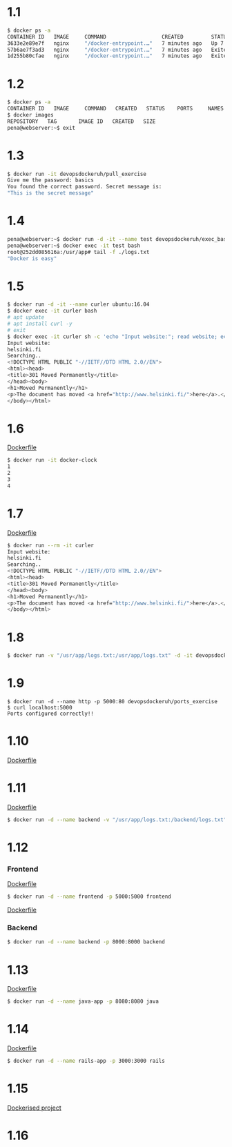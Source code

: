 # 1.1

```bash
$ docker ps -a
CONTAINER ID   IMAGE     COMMAND                  CREATED         STATUS                     PORTS     NAMES
3633e2e89e7f   nginx     "/docker-entrypoint.…"   7 minutes ago   Up 7 minutes               80/tcp    condescending_wescoff
57b6ae7f3ad3   nginx     "/docker-entrypoint.…"   7 minutes ago   Exited (0) 7 minutes ago             elated_zhukovsky
1d255b80cfae   nginx     "/docker-entrypoint.…"   7 minutes ago   Exited (0) 7 minutes ago             sleepy_dewdney
```

# 1.2

```bash
$ docker ps -a
CONTAINER ID   IMAGE     COMMAND   CREATED   STATUS    PORTS     NAMES
$ docker images
REPOSITORY   TAG       IMAGE ID   CREATED   SIZE
pena@webserver:~$ exit
```

# 1.3

```bash
$ docker run -it devopsdockeruh/pull_exercise
Give me the password: basics
You found the correct password. Secret message is:
"This is the secret message"
```

# 1.4

```bash
pena@webserver:~$ docker run -d -it --name test devopsdockeruh/exec_bash_exercise
pena@webserver:~$ docker exec -it test bash
root@252dd085616a:/usr/app# tail -f ./logs.txt
"Docker is easy"
```

# 1.5
```bash
$ docker run -d -it --name curler ubuntu:16.04
$ docker exec -it curler bash
# apt update
# apt install curl -y
# exit
$ docker exec -it curler sh -c 'echo "Input website:"; read website; echo "Searching.."; sleep 1; curl http://$website;'
Input website:
helsinki.fi
Searching..
<!DOCTYPE HTML PUBLIC "-//IETF//DTD HTML 2.0//EN">
<html><head>
<title>301 Moved Permanently</title>
</head><body>
<h1>Moved Permanently</h1>
<p>The document has moved <a href="http://www.helsinki.fi/">here</a>.</p>
</body></html>
```

# 1.6

[Dockerfile](/part1/Dockerfiles/1.6_Dockerfile)

```bash
$ docker run -it docker-clock
1
2
3
4
```

# 1.7

[Dockerfile](/part1/Dockerfiles/1.7_Dockerfile)

```bash
$ docker run --rm -it curler
Input website:
helsinki.fi
Searching..
<!DOCTYPE HTML PUBLIC "-//IETF//DTD HTML 2.0//EN">
<html><head>
<title>301 Moved Permanently</title>
</head><body>
<h1>Moved Permanently</h1>
<p>The document has moved <a href="http://www.helsinki.fi/">here</a>.</p>
</body></html>
```

# 1.8

```bash
$ docker run -v "/usr/app/logs.txt:/usr/app/logs.txt" -d -it devopsdockeruh/first_volume_exercise
```

# 1.9

```console
$ docker run -d --name http -p 5000:80 devopsdockeruh/ports_exercise
$ curl localhost:5000
Ports configured correctly!!
```

# 1.10

[Dockerfile](/part1/Dockerfiles/1.10_Dockerfile)

# 1.11

[Dockerfile](/part1/Dockerfiles/1.11_Dockerfile)

```bash
$ docker run -d --name backend -v "/usr/app/logs.txt:/backend/logs.txt" -p 8000:8000 backend
```

# 1.12

### Frontend

[Dockerfile](/part1/Dockerfiles/1.12_frontend_Dockerfile)

```bash
$ docker run -d --name frontend -p 5000:5000 frontend 
```
[Dockerfile](/part1/Dockerfiles/1.12_backend_Dockerfile)


### Backend
```bash
$ docker run -d --name backend -p 8000:8000 backend
```

# 1.13

[Dockerfile](/part1/Dockerfiles/1.13_Dockerfile)

```bash
$ docker run -d --name java-app -p 8080:8080 java
```

# 1.14

[Dockerfile](/part1/Dockerfiles/1.14_Dockerfile)

```bash
$ docker run -d --name rails-app -p 3000:3000 rails
```

# 1.15

[Dockerised project](https://hub.docker.com/repository/docker/penao7/buttongame)

# 1.16


